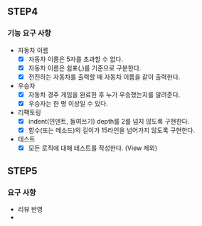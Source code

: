 ## STEP4
### 기능 요구 사항

- 자동차 이름
  - [x] 자동차 이름은 5자를 초과할 수 없다.
  - [x] 자동차 이름은 쉼표(,)를 기준으로 구분한다.
  - [x] 전진하는 자동차를 출력할 때 자동차 이름을 같이 출력한다.
- 우승자
  - [x] 자동차 경주 게임을 완료한 후 누가 우승했는지를 알려준다. 
  - [x] 우승자는 한 명 이상일 수 있다.
- 리팩토링
  - [x] indent(인덴트, 들여쓰기) depth를 2를 넘지 않도록 구현한다.
  - [x] 함수(또는 메소드)의 길이가 15라인을 넘어가지 않도록 구현한다.
- 테스트
  - [x] 모든 로직에 대해 테스트를 작성한다. (View 제외)

## STEP5
### 요구 사항

- 리뷰 반영
- 